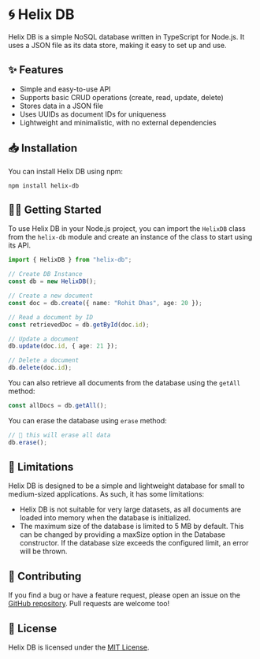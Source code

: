 # 🌀 Helix DB

Helix DB is a simple NoSQL database written in TypeScript for Node.js. It uses a JSON file as its data store, making it easy to set up and use.

## ✨ Features

- Simple and easy-to-use API
- Supports basic CRUD operations (create, read, update, delete)
- Stores data in a JSON file
- Uses UUIDs as document IDs for uniqueness
- Lightweight and minimalistic, with no external dependencies

## 📥 Installation

You can install Helix DB using npm:

```
npm install helix-db
```

## 🧑‍💻 Getting Started

To use Helix DB in your Node.js project, you can import the `HelixDB` class from the `helix-db` module and create an instance of the class to start using its API.

```typescript
import { HelixDB } from "helix-db";

// Create DB Instance
const db = new HelixDB();

// Create a new document
const doc = db.create({ name: "Rohit Dhas", age: 20 });

// Read a document by ID
const retrievedDoc = db.getById(doc.id);

// Update a document
db.update(doc.id, { age: 21 });

// Delete a document
db.delete(doc.id);
```

You can also retrieve all documents from the database using the `getAll` method:

```typescript
const allDocs = db.getAll();
```

You can erase the database using `erase` method:

```typescript
// 🚧 this will erase all data
db.erase();
```


## 🚧 Limitations

Helix DB is designed to be a simple and lightweight database for small to medium-sized applications. As such, it has some limitations:

- Helix DB is not suitable for very large datasets, as all documents are loaded into memory when the database is initialized.
- The maximum size of the database is limited to 5 MB by default. This can be changed by providing a maxSize option in the Database constructor. If the database size exceeds the configured limit, an error will be thrown.

## 🚀 Contributing

If you find a bug or have a feature request, please open an issue on the [GitHub repository](https://github.com/rohitdhas/helix-db/issues). Pull requests are welcome too! 

## 📜 License

Helix DB is licensed under the [MIT License](https://opensource.org/licenses/MIT).